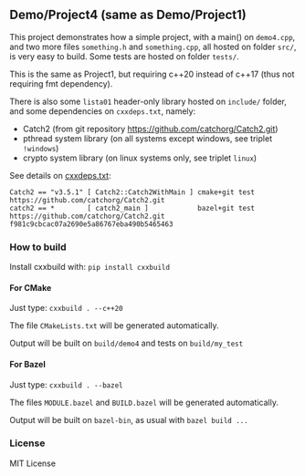 ## Demo/Project4 (same as Demo/Project1)

This project demonstrates how a simple project, with a main() on `demo4.cpp`, and two more files `something.h` and `something.cpp`, all hosted on folder `src/`, is very easy to build.
Some tests are hosted on folder `tests/`.

This is the same as Project1, but requiring c++20 instead of c++17 (thus not requiring fmt dependency).

There is also some `lista01` header-only library hosted on `include/` folder, and some dependencies on `cxxdeps.txt`, namely:

- Catch2 (from git repository https://github.com/catchorg/Catch2.git)
- pthread system library (on all systems except windows, see triplet `!windows`)
- crypto system library (on linux systems only, see triplet `linux`)

See details on [cxxdeps.txt](cxxdeps.txt):
```
Catch2 == "v3.5.1" [ Catch2::Catch2WithMain ] cmake+git test https://github.com/catchorg/Catch2.git
catch2 == *        [ catch2_main ]            bazel+git test https://github.com/catchorg/Catch2.git f981c9cbcac07a2690e5a86767eba490b5465463
```

### How to build

Install cxxbuild with: `pip install cxxbuild`

#### For CMake
Just type: `cxxbuild . --c++20`

The file `CMakeLists.txt` will be generated automatically.

Output will be built on `build/demo4` and tests on `build/my_test`

#### For Bazel
Just type: `cxxbuild . --bazel`

The files `MODULE.bazel` and `BUILD.bazel` will be generated automatically.

Output will be built on `bazel-bin`, as usual with `bazel build ...`

### License

MIT License



